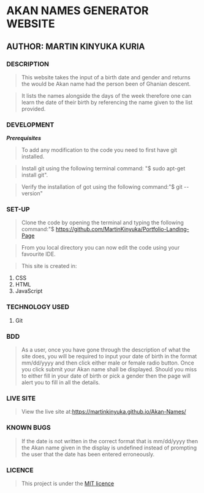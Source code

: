 # AKAN NAMES GENERATOR WEBSITE

## AUTHOR: MARTIN KINYUKA KURIA

### **DESCRIPTION**

>This website takes the input of a birth date and gender and returns the would be Akan name had the person been of Ghanian descent.

>It lists the names alongside the days of the week therefore one can learn the date of their birth by referencing the name given to the list provided.

### **DEVELOPMENT**

*__Prerequisites__*

>To add any modification to the code you need to first have git installed. 

>Install git using the following terminal command: "$ sudo apt-get install git". 

>Verify the installation of got using the following command:"$ git --version"


### SET-UP

>Clone the code by opening the terminal and typing the following command:"$ https://github.com/MartinKinyuka/Portfolio-Landing-Page

>From you local directory you can now edit the code using your favourite IDE.

>This site is created in:

1. CSS
2. HTML
3. JavaScript

### TECHNOLOGY USED

1. Git

### BDD
>As a user, once you have gone through the description of what the site does, you will be required to input your date of birth in the format mm/dd/yyyy and then click either male or female radio button. Once you click submit your Akan name shall be displayed. Should you miss to either fill in your date of birth or pick a gender then the page will alert you to fill in all the details.

### LIVE SITE

>View the live site at:https://martinkinyuka.github.io/Akan-Names/

### KNOWN BUGS

>If the date is not written in the correct format that is mm/dd/yyyy then the Akan name given in the display is undefined instead of prompting the user that the date has been entered erroneously.

### LICENCE

>This project is under the [MIT licence](licence)